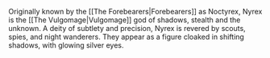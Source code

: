 Originally known by the [[The Forebearers|Forebearers]] as Noctyrex, Nyrex is the [[The Vulgomage|Vulgomage]] god of shadows, stealth and the unknown. A deity of subtlety and precision, Nyrex is revered by scouts, spies, and night wanderers. They appear as a figure cloaked in shifting shadows, with glowing silver eyes. 